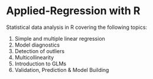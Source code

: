 # Applied-Regression with R

Statistical data analysis in R covering the following topics:
  1. Simple and multiple linear regression
  2. Model diagnostics
  3. Detection of outliers
  4. Multicollinearity
  5. Introduction to GLMs
  6. Validation, Prediction & Model Building
